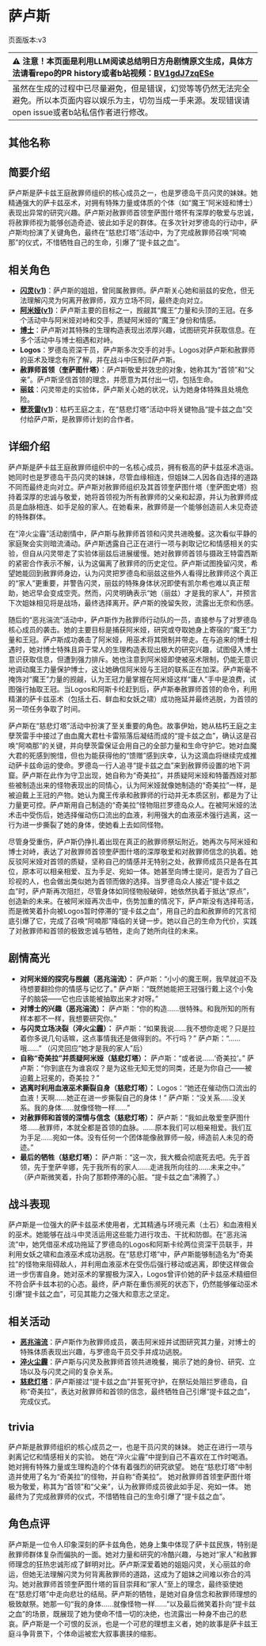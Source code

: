 # 萨卢斯
页面版本:v3
 

| :warning: 注意！本页面是利用LLM阅读总结明日方舟剧情原文生成，具体方法请看repo的PR history或者b站视频：[BV1gdJ7zqESe](https://www.bilibili.com/video/BV1gdJ7zqESe/)         |
|:----------------------------|
| 虽然在生成的过程中已尽量避免，但是错误，幻觉等等仍然无法完全避免。所以本页面内容以娱乐为主，切勿当成一手来源。发现错误请open issue或者b站私信作者进行修改。|



## 其他名称

## 简要介绍
萨卢斯是萨卡兹王庭赦罪师组织的核心成员之一，也是罗德岛干员闪灵的妹妹。她精通强大的萨卡兹巫术，对拥有特殊力量或体质的个体（如“魔王”阿米娅和博士）表现出异常的研究兴趣。萨卢斯对赦罪师首领奎萨图什塔怀有深厚的敬爱与忠诚，将赦罪师视为能够创造奇迹、彼此如手足的群体。在多次针对罗德岛的行动中，萨卢斯均扮演了关键角色，最终在“慈悲灯塔”活动中，为了完成赦罪师召唤“阿喃那”的仪式，不惜牺牲自己的生命，引爆了“提卡兹之血”。
## 相关角色
-   **[闪灵](char_147_shining.md)([v1](../chars/char_147_shining.md))**：萨卢斯的姐姐，曾同属赦罪师。萨卢斯关心她和丽兹的安危，但无法理解闪灵为何离开赦罪师，双方立场不同，最终走向对立。
-   **[阿米娅](char_002_amiya.md)([v1](../chars/char_002_amiya.md))**：萨卢斯主要的目标之一，觊觎其“魔王”力量和头顶的王冠。在多个活动中与阿米娅对峙和交手，质疑阿米娅的“魔王”身份和情感。
-   **[博士](extended_char_bo_shi.md)**：萨卢斯对其特殊的生理构造表现出浓厚兴趣，试图研究并获取信息。在多个活动中与博士相遇和对峙。
-   **Logos**：罗德岛资深干员，萨卢斯多次交手的对手。Logos对萨卢斯和赦罪师的巫术及理念有所了解，并在战斗中压制过萨卢斯。
-   **赦罪师首领（奎萨图什塔）**：萨卢斯敬爱并效忠的对象，她称其为“首领”和“父亲”。萨卢斯坚信首领的理念，并愿意为其付出一切，包括生命。
-   **丽兹**：闪灵带走的实验体，萨卢斯关心她的状况，认为她身体特殊且处境危险。
-   **[孽茨雷](extended_char_nie_ci_lei.md)([v1](../chars/extended_char_nie_ci_lei.md))**：枯朽王庭之主，在“慈悲灯塔”活动中将关键物品“提卡兹之血”交付给萨卢斯，是赦罪师计划的合作者。
## 详细介绍
萨卢斯是萨卡兹王庭赦罪师组织中的一名核心成员，拥有极高的萨卡兹巫术造诣。她同时也是罗德岛干员闪灵的妹妹，尽管血缘相连，但姐妹二人因各自选择的道路不同而最终走向对立。萨卢斯对赦罪师组织及其首领奎萨图什塔（奎萨图史塔）抱持着深厚的忠诚与敬爱，她将首领视为所有赦罪师的父亲和起源，并认为赦罪师成员是血脉相连、如手足般的家人。在她看来，赦罪师是一个能够创造前人未见奇迹的特殊群体。

在“淬火尘霾”活动剧情中，萨卢斯与赦罪师首领和闪灵共进晚餐。这次看似平静的家庭聚会实则暗流涌动。萨卢斯透露自己正在进行一项与剥取记忆和情感相关的实验，但自从闪灵带走了实验体丽兹后进展缓慢。她对赦罪师首领与摄政王特雷西斯的紧密合作表示不解，认为这偏离了赦罪师的历史定位。萨卢斯试图挽留闪灵，希望她能回到赦罪师身边，认为闪灵把罗德岛和丽兹这些外人看得比赦罪师这个真正的“家人”更重要，并警告闪灵，丽兹的特殊身体状况即使有凯尔希也难以真正帮助，她迟早会变成空壳。然而，闪灵明确表示“她（丽兹）才是我的家人”，并预言下次姐妹相见将是战场，最终选择离开。萨卢斯的挽留失败，流露出无奈和伤感。

随后的“恶兆湍流”活动中，萨卢斯作为赦罪师行动队的一员，直接参与了对罗德岛核心成员的袭击。她的主要目标是捕获阿米娅，研究或夺取她身上寄宿的“魔王”力量和王冠。萨卢斯成功袭击了阿米娅，用巫术将其限制并带走。在与追来的博士相遇时，她对博士特殊且异于常人的生理构造表现出极大的研究兴趣，试图侵入博士意识获取信息，但遭到强力排斥。她也注意到阿米娅即使被巫术限制，仍能无意识地调动魔王力量保护博士，这让她确信阿米娅与王冠的联系正在加深。萨卢斯毫不掩饰对“魔王”力量的觊觎，认为王冠力量掌握在阿米娅这样“庸人”手中是浪费，试图强行抽取王冠。当Logos和阿斯卡纶赶到后，萨卢斯奉赦罪师首领的命令，利用精湛的萨卡兹巫术（包括土石、鲜血和女妖之啸）成功拖延并最终逃脱，为首领的另一项任务争取了时间。

萨卢斯在“慈悲灯塔”活动中扮演了至关重要的角色。故事伊始，她从枯朽王庭之主孽茨雷手中接过了由血魔大君杜卡雷殒落后凝结而成的“提卡兹之血”，确认这是召唤“阿喃那”的关键，并向孽茨雷保证会用自己的全部力量和生命守护它。她对血魔大君的死感到惋惜，但也为能获得他的“馈赠”感到庆幸，认为这滴血将继续完成推动萨卡兹命运的使命。罗德岛一行人追寻“提卡兹之血”来到赦罪师设置的地下洞窟。萨卢斯在此作为守卫出现，她自称为“奇美拉”，并质疑阿米娅和特蕾西娅对那些被制造出来的怪物表现出的同情心，认为阿米娅就像她制造的“奇美拉”一样，是被迫戴上王冠的产物。她认为魔王传承和赦罪师的行动并无本质区别，都是为了让力量更可控。萨卢斯用自己制造的“奇美拉”怪物阻拦罗德岛众人。在被阿米娅的法术击中受伤后，她选择催动伤口流出的血液，利用强大的血液巫术强行逃离，这一行为进一步撕裂了她的身体，使她看上去如同怪物。

尽管身受重伤，萨卢斯仍挣扎着出现在真正的赦罪师祭坛附近。她再次与阿米娅和博士对峙，表达了对赦罪师首领奎萨图什塔的深厚敬爱和对赦罪师信念的执着。她反驳阿米娅对首领的质疑，坚称自己的情感并无特别之处，赦罪师成员只是各在其位，原本可以相亲相爱、互为手足、宛如一体。她甚至向博士提问，是否为了自己珍视的人，也会做出类似她为首领而做的选择。当罗德岛众人接近“提卡兹之血”时，萨卢斯再次阻拦，尽管身体如同怪物般破碎，她依然执着于抵达“原点”，创造新的未来。在被阿米娅再次击中，伤势加重的情况下，萨卢斯没有选择苟活，而是微笑着扑向被Logos暂时停滞的“提卡兹之血”，用自己的血和赦罪师的咒言彻底引爆了它，完成了召唤“阿喃那”降临的关键一步。她以自己的生命为代价，实践了对赦罪师和首领的极致忠诚与牺牲，走向了她所向往的未来。
## 剧情高光
- **对阿米娅的探究与觊觎（恶兆湍流）：**
萨卢斯：“小小的魔王啊，我早就迫不及待想要翻捡你的情感与记忆了。”
萨卢斯：“既然她能把王冠强行戴上这个小兔子的脑袋——它也应该能被抽取出来才对呀。”
- **对博士的兴趣（恶兆湍流）：**
萨卢斯：“你的构造......很特殊。和我所知的所有样本都不一样，我想要研究你。”
- **与闪灵立场决裂（淬火尘霾）：**
萨卢斯：“如果我说......我不想你走呢？只是拉着你多说几句话嘛，这点事情我还是做得到的。不行吗？”
萨卢斯：“......哦......” （闪灵回应“她才是我的家人”后）
- **自称“奇美拉”并质疑阿米娅（慈悲灯塔）：**
萨卢斯：“或者说......‘奇美拉’。”
萨卢斯：“你到底在为谁哀叹？是为这些无知无觉的同类，还是为你自己——被迫戴上冠冕的，奇美拉？”
- **逃离时利用血液巫术撕裂自身（慈悲灯塔）：**
Logos：“她还在催动伤口流出的血液！天啊......她正在进一步撕裂自己的身体！”
萨卢斯：“没关系......没关系。我的身体......就像怪物一样......”
- **对赦罪师和首领的深情与信念（慈悲灯塔）：**
萨卢斯：“我如此敬爱奎萨图什塔......赦罪师，本就全都是首领的血脉。......原本我们可以相亲相爱。我们互为手足......宛如一体。没有任何一个团体能像赦罪师一般，缔造前人未见的奇迹。”
- **最后的牺牲（慈悲灯塔）：**
萨卢斯：“这一次，我大概会彻底死去吧。先于首领，先于奎萨辛娜，先于我所有的家人......走进我所向往的......未来之中。”
（萨卢斯微笑着，扑向了那颗停滞的心脏。“提卡兹之血”沸腾了。）
## 战斗表现
萨卢斯是一位强大的萨卡兹巫术使用者，尤其精通与环境元素（土石）和血液相关的巫术。她能够在战斗中灵活运用这些能力进行攻击、干扰和防御。在“恶兆湍流”中，她凭借巫术成功拖延了罗德岛的Logos和阿斯卡纶两位资深干员联手，并利用女妖之啸和血液巫术成功逃脱。在“慈悲灯塔”中，萨卢斯能够制造名为“奇美拉”的怪物来阻碍敌人，并利用血液巫术在受伤后强行移动或逃离，即使这样做会进一步伤害自身。她对巫术的掌握极为深入，Logos曾评价她的萨卡兹巫术精细但不符合萨卡兹本初的心态。最终，萨卢斯在重伤濒死的状态下，仍然能够催动巫术引爆“提卡兹之血”，可见其能力之强大和意志之坚定。
## 相关活动
-   **[恶兆湍流](../stories/main_13.md)**：萨卢斯作为赦罪师成员，袭击阿米娅并试图研究其力量，对博士的特殊体质表现出兴趣，与罗德岛干员交手并成功逃脱。
-   **[淬火尘霾](../stories/main_11.md)**：萨卢斯与闪灵及赦罪师首领共进晚餐，揭示了她的身份、研究、立场以及与闪灵之间的复杂关系。
-   **[慈悲灯塔](../stories/main_14.md)**：萨卢斯接过“提卡兹之血”并誓死守护，在祭坛处阻拦罗德岛，自称“奇美拉”，表达对赦罪师和首领的信念，最终牺牲自己引爆“提卡兹之血”，完成仪式。
## trivia
萨卢斯是赦罪师组织的核心成员之一，也是干员闪灵的妹妹。
她正在进行一项与剥离记忆和情感相关的实验。
她在“淬火尘霾”中提到自己不喜欢在工作时喝酒。
她对拥有特殊力量或生理构造的个体有着强烈的研究欲望。
她在“慈悲灯塔”中制造并使用了名为“奇美拉”的怪物，并自称“奇美拉”。
她对赦罪师首领奎萨图什塔极为敬爱，称其为“首领”和“父亲”，认为赦罪师成员彼此如手足、宛如一体。
她最终为了完成赦罪师的仪式，不惜牺牲自己的生命引爆了“提卡兹之血”。
## 角色点评
萨卢斯是一位令人印象深刻的萨卡兹角色，她身上集中体现了萨卡兹民族，特别是赦罪师群体复杂而偏执的一面。她对力量和研究的冷酷兴趣，与她对“家人”和赦罪师理念的狂热忠诚形成了鲜明对比。萨卢斯深爱着她的姐姐闪灵，关心丽兹的命运，但她无法理解闪灵为何背离赦罪师的道路，这成为了姐妹之间难以弥合的鸿沟。她对赦罪师首领奎萨图什塔的盲目崇拜和“家人”至上的理念，最终驱使她在“慈悲灯塔”中走向悲壮的结局。萨卢斯的牺牲，是她对自身信念和赦罪师理想的极致献祭。她那一句“我的身体......就像怪物一样......”以及最后微笑着扑向“提卡兹之血”的场景，既展现了她为使命不惜一切的决绝，也流露出一种身不由己的悲哀。萨卢斯是一个可恨的反派，也是一个可悲的理想主义者，她的故事是萨卡兹王庭斗争背景下，个体命运被宏大叙事裹挟的缩影。